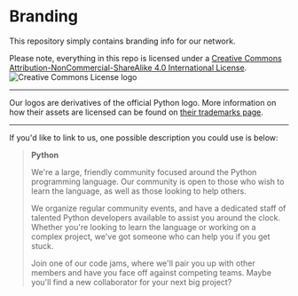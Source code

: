 Branding
========

This repository simply contains branding info for our network.

Please note, everything in this repo is licensed under a 
[Creative Commons Attribution-NonCommercial-ShareAlike 4.0 International License](https://creativecommons.org/licenses/by-nc-sa/4.0/). ![Creative Commons License logo](https://i.creativecommons.org/l/by-nc-sa/4.0/88x31.png)

---

Our logos are derivatives of the official Python logo. More information on how their assets are licensed can be found on [their trademarks page](https://www.python.org/psf/trademarks/).

---

If you'd like to link to us, one possible description you could use is below:

> **Python**
> 
> We're a large, friendly community focused around the Python programming language. Our community is open to those who wish to learn the language, as well as those looking to help others. 
> 
> We organize regular community events, and have a dedicated staff of talented Python developers available to assist you around the clock. Whether you're looking to learn the language or working on a complex project, we've got someone who can help you if you get stuck.
> 
> Join one of our code jams, where we'll pair you up with other members and have you face off against competing teams. Maybe you'll find a new collaborator for your next big project?
